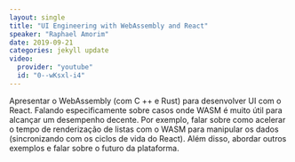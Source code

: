 ```yaml
---
layout: single
title: "UI Engineering with WebAssembly and React"
speaker: "Raphael Amorim"
date: 2019-09-21
categories: jekyll update
video:
  provider: "youtube"
  id: "0--wKsxl-i4"
---
```


Apresentar o WebAssembly (com C ++ e Rust) para desenvolver UI com o  React. Falando especificamente sobre casos onde WASM é muito útil para  alcançar um desempenho decente. Por exemplo, falar sobre como acelerar o  tempo de renderização de listas com o WASM para manipular os dados  (sincronizando com os ciclos de vida do React). Além disso, abordar  outros exemplos e falar sobre o futuro da plataforma.